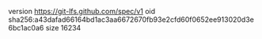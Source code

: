 version https://git-lfs.github.com/spec/v1
oid sha256:a43dafad66164bd1ac3aa6672670fb93e2cfd60f0652ee913020d3e6bc1ac0a6
size 16234
